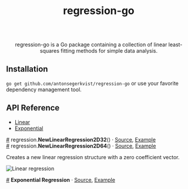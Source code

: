 
<div align="center">
<h1>regression-go</h1>
<br/>
<br/>
<p>
regression-go is a Go package containing a collection of linear least-squares fitting methods for simple data analysis.
</p>
</div>

## Installation
```go get github.com/antonsegerkvist/regression-go```
or use your favorite dependency management tool.

## API Reference
- [Linear](#regressionLinear)
- [Exponential](#regressionExponential)

<a name="regressionLinear" href="#regressionLinear">#</a> regression.<b>NewLinearRegression2D32</b>() ·
[Source](https://github.com/antonsegerkvist/regression-go/blob/master/regression.go "Source"),
[Example](https://github.com/antonsegerkvist/regression-go/blob/master/examples "Example")
<br>
<a name="regressionLinear" href="#regressionLinear">#</a> regression.<b>NewLinearRegression2D64</b>() ·
[Source](https://github.com/antonsegerkvist/regression-go/blob/master/regression.go "Source"),
[Example](https://github.com/antonsegerkvist/regression-go/blob/master/examples "Example")

Creates a new linear regression structure with a zero coefficient vector.

![Linear regression](assets/linear-regression.png "Logo Title Text 1")

<a name="regressionLinear" href="#regressionLinear">#</a> <b>Exponential Regression</b> · [Source](https://github.com/antonsegerkvist/regression-go/blob/master/regression.go "Source"), [Example](https://github.com/antonsegerkvist/regression-go/blob/master/examples "Example")